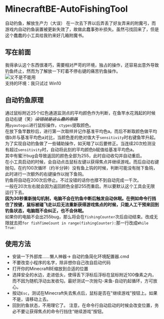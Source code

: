 # MinecraftBE-AutoFishingTool
  自动钓鱼，解放生产力（大误）
  在一次去下界以后弄丢了好友弄来的附魔弓，而游戏内自动钓鱼装置被更新失效了，故做此蠢事弥补损失。虽然弓找回来了，但是这个蠢蠢的小工具给我钓来好几箱附魔书。

## 写在前面
  我得承认这个东西很凑巧，需要相对严苛的环境，独占的操作，还容易出意外导致钓鱼终止，然而为了解放一下盯着不停右键的痛苦钓鱼操作。<br>
![又不是不能用](https://timgsa.baidu.com/timg?image&quality=80&size=b9999_10000&sec=1595955470235&di=022176a7e5d283642446ecca672a93cb&imgtype=0&src=http%3A%2F%2Fbbs-static.smartisan.cn%2Fdata%2Fattachment%2Fforum%2F201811%2F23%2F185450dmavxh9r5ebbn1ez.jpg)<br>
  支持的环境：我只试过 Win10

## 自动钓鱼原理
  通过鼠标附近25个红色通道监测点的平均颜色作为判断，在鱼竿水花溅起的时候自动右键（笑）~~*没错就是这么蠢的思路*~~<br>
  用`pyautogui`进行鼠标操作，`ctypes`提取颜色。<br>
  在放下鱼竿数秒后，进行第一次取样并记作基准平均色a。而后不断取颜色做平均值b并与基准平均色a对比，当颜色差的绝对值大于`sensitivity`时右键鱼竿升起。<br>
  为了实现自动钓鱼做了一些辅助操作，如天暗了以后要修正。当连续20次检测没有超过`sensitivity`时，自动将此刻的平均颜色b赋值给基准平均色a。<br>
  其中有蜜汁bug会导致返回的颜色全部为255，此时自动收勾并自动重启。<br>
  在小工具启动的时候，会自动点击鼠标左键以获得焦点并继续游戏。而后自动右键抛勾。在约100次循环（约半分钟）没有鱼上钩的时候，判断可能没有抛下鱼钩，此时进行一次额外的右键操作以抛下鱼钩。<br>
  钓鱼将自动在200次后停止。不过没错的话你也撑不到自动完成一千次。<br>
  一般在20次左右就会因为返回颜色全部255而重启。所以要默认这个工具会无限运行下去。<br>
**因为30秒重新抛勾机制，电脑不会在钓鱼中断后触发自动休眠。在例如命令行挡住了按键，鼠标被碰飞走以后无法重新获得游戏焦点的时候，只能人工干预来回到钓鱼状态，电脑既不会纠正，也不会休眠。**<br>
  如果你的电脑不会出255bug，那么将会在`fishingCounter`次后自动结束。改成无限就去把`for fishTimeCount in range(fishingCounter):`那一行改成`While True:`

## 使用方法
- 安装一下外部库……懒人神器→ 自动钓鱼简化环境配置器.cmd
- 不要改变小程序的名字，除非想你自己改自启动代码
- 打开你的MinecraftBE缩放到合适的位置
- 选择安全的水边，走进低头，使得丢下浮标后浮标在鼠标附近100像素之内，而不因为随机浮动出发收勾。最好测试一次抛勾-来鱼-自动钓起循环，方可放心。
- 按动`Esc`，测试在Minecraft失去焦点后，鼠标是否在"继续游戏"按钮上。如果不是，请移动上去。
- 回到钓鱼状态，不用理它了。
注意，在命令行自动启动的时候会改变位置，务必不要让获得焦点的命令行挡住“继续游戏”按钮。
